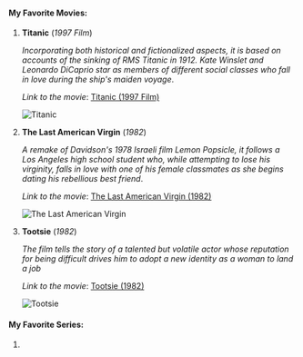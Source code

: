 #### My Favorite Movies:

1. **Titanic** (*1997 Film*)

   *Incorporating both historical and fictionalized aspects, it is based on accounts of the sinking of RMS Titanic in 1912. Kate Winslet and Leonardo DiCaprio 
star as members of different social classes who fall in love during the ship's maiden voyage*.

    *Link to the movie*: [Titanic (1997 Film)](https://www.imdb.com/title/tt0120338/)

    ![Titanic](https://github.com/codespls/app-dev/assets/153616581/6a92b5b5-c181-4ea1-97ba-3b539c755503)

3. **The Last American Virgin** (*1982*)

   *A remake of Davidson's 1978 Israeli film Lemon Popsicle, it follows a Los Angeles high school student who, while attempting to lose his virginity, falls in 
love with one of his female classmates as she begins dating his rebellious best friend*.

    *Link to the movie*: [The Last American Virgin (1982)](https://www.imdb.com/title/tt0084234/)

     ![The Last American Virgin](https://github.com/codespls/app-dev/assets/153616581/55869624-6037-4bb1-914d-de1ad7fdb8b7)

4. **Tootsie** (*1982*)

   *The film tells the story of a talented but volatile actor whose reputation for being difficult drives him to adopt a new identity as a woman to land a job*

    *Link to the movie*: [Tootsie (1982)](https://www.imdb.com/title/tt0084805/)

    ![Tootsie](https://github.com/codespls/app-dev/assets/153616581/ac6a8a9d-0fe8-4434-9cb0-74b81879a133)


#### My Favorite Series:

1. 
